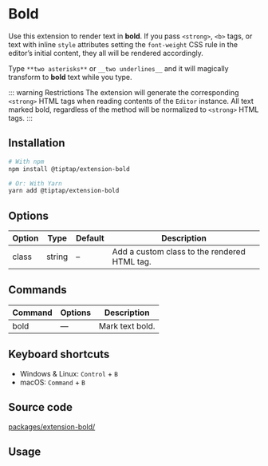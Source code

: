 # Bold
Use this extension to render text in **bold**. If you pass `<strong>`, `<b>` tags, or text with inline `style` attributes setting the `font-weight` CSS rule in the editor’s initial content, they all will be rendered accordingly.

Type `**two asterisks**` or `__two underlines__` and it will magically transform to **bold** text while you type.

::: warning Restrictions
The extension will generate the corresponding `<strong>` HTML tags when reading contents of the `Editor` instance. All text marked bold, regardless of the method will be normalized to `<strong>` HTML tags.
:::

## Installation
```bash
# With npm
npm install @tiptap/extension-bold

# Or: With Yarn
yarn add @tiptap/extension-bold
```

## Options
| Option | Type   | Default | Description                                  |
| ------ | ------ | ------- | -------------------------------------------- |
| class  | string | –       | Add a custom class to the rendered HTML tag. |

## Commands
| Command | Options | Description     |
| ------- | ------- | --------------- |
| bold    | —       | Mark text bold. |

## Keyboard shortcuts
* Windows & Linux: `Control` + `B`
* macOS: `Command` + `B`

## Source code
[packages/extension-bold/](https://github.com/ueberdosis/tiptap-next/blob/main/packages/extension-bold/)

## Usage
<demo name="Extensions/Bold" highlight="3-5,17,36" />